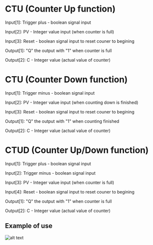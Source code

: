 # CTU (Counter Up function)

Input[1]: Trigger plus - boolean signal input

Input[2]: PV - Integer value input (when counter is full)

Input[3]: Reset - boolean signal input to reset couner to begining

Output[1]: "Q" the output with "1" when counter is full

Output[2]: C - Integer value (actual value of counter)

# CTU (Counter Down function)

Input[1]: Trigger minus - boolean signal input

Input[2]: PV - Integer value input (when counting down is finished)

Input[3]: Reset - boolean signal input to reset couner to begining

Output[1]: "Q" the output with "1" when counting finished

Output[2]: C - Integer value (actual value of counter)

# CTUD (Counter Up/Down function)

Input[1]: Trigger plus - boolean signal input

Input[2]: Trigger minus - boolean signal input

Input[3]: PV - Integer value input (when counter is full)

Input[4]: Reset - boolean signal input to reset couner to begining

Output[1]: "Q" the output with "1" when counter is full

Output[2]: C - Integer value (actual value of counter)

## Example of use

![alt text](https://github.com/kkuba91/LabView_PLC/blob/master/P_N_Triggers/P_Trigger_2.png?raw=true)
